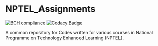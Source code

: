 # NPTEL_Assignments

[![BCH compliance](https://bettercodehub.com/edge/badge/HarshCasper/NPTEL_Assignments?branch=master)](https://bettercodehub.com/) 
[![Codacy Badge](https://api.codacy.com/project/badge/Grade/fb7be0a3cbf34d4995943a7c40786188)](https://www.codacy.com/manual/HarshCasper/NPTEL_Assignments?utm_source=github.com&amp;utm_medium=referral&amp;utm_content=HarshCasper/NPTEL_Assignments&amp;utm_campaign=Badge_Grade)

A common repository for Codes written for various courses in National Programme on Technology Enhanced Learning (NPTEL).
